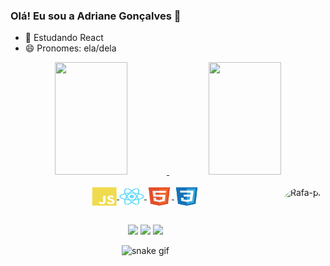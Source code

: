 ### Olá! Eu sou a Adriane Gonçalves 👋

- 🌱 Estudando React 
- 😄 Pronomes: ela/dela


<div align="center">
  <a href="https://github.com/adrianegonaves">
  <img width="48%" height="180em" src="https://github-readme-stats.vercel.app/api?username=adrianegonaves&show_icons=true&theme=radical&include_all_commits=true&count_private=true"/>
  <img width="48%" height="180em" src="https://github-readme-stats.vercel.app/api/top-langs/?username=adrianegonaves&layout=compact&langs_count=7&theme=radical"/>
  
<div style="display: inline_block"><br>
  <img align="center" alt="adriane-Js" height="30" width="40" src="https://raw.githubusercontent.com/devicons/devicon/master/icons/javascript/javascript-plain.svg">
  <img align="center" alt="adriane-React" height="30" width="40" src="https://raw.githubusercontent.com/devicons/devicon/master/icons/react/react-original.svg">
  <img align="center" alt="adriane-HTML" height="30" width="40" src="https://raw.githubusercontent.com/devicons/devicon/master/icons/html5/html5-original.svg">
  <img align="center" alt="adriane-CSS" height="30" width="40" src="https://raw.githubusercontent.com/devicons/devicon/master/icons/css3/css3-original.svg">
   <img align="right" alt="Rafa-pic" height="150" style="border-radius:50px;" src="https://discord.com/channels/@me/897122846411739186">
</div>

##
<div> 
  <a href="https://www.instagram.com/adrianegonaves/" target="_blank"><img src="https://img.shields.io/badge/-Instagram-%23E4405F?style=for-the-badge&logo=instagram&logoColor=white" target="_blank"></a>
  <a href = "mailto:adrianegonaves@gmail.com"><img src="https://img.shields.io/badge/-Gmail-%23333?style=for-the-badge&logo=gmail&logoColor=white" target="_blank"></a>
  <a href="https://www.linkedin.com/in/adriane-almeida-gon%C3%A7alves-2a0300153/" target="_blank"><img src="https://img.shields.io/badge/-LinkedIn-%230077B5?style=for-the-badge&logo=linkedin&logoColor=white" target="_blank"></a> 
 
 ![snake gif](https://github.com/adrianegonaves/adrianegonaves/blob/output/github-contribution-grid-snake.svg)
 
</div>

